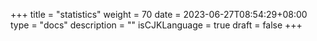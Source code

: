 +++
title = "statistics"
weight = 70
date = 2023-06-27T08:54:29+08:00
type = "docs"
description = ""
isCJKLanguage = true
draft = false
+++